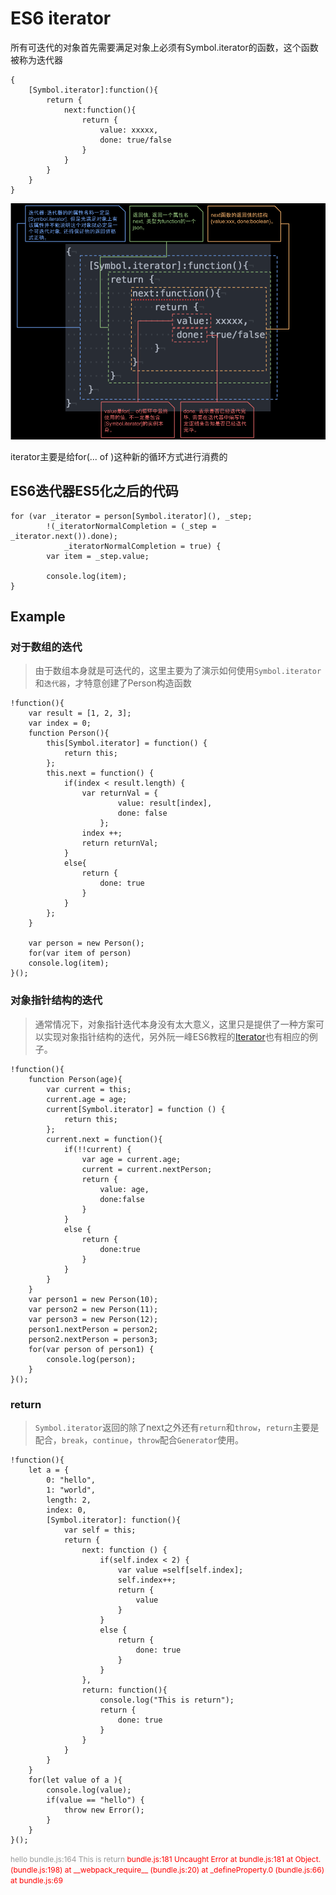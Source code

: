# ES6 iterator

所有可迭代的对象首先需要满足对象上必须有Symbol.iterator的函数，这个函数被称为迭代器

```
{
    [Symbol.iterator]:function(){
        return {
            next:function(){
                return {
                    value: xxxxx,
                    done: true/false
                }
            }
        }
    }
}
```

![迭代器详解](./imgs/symboliterator.png)

iterator主要是给for(... of )这种新的循环方式进行消费的

## ES6迭代器ES5化之后的代码

```
for (var _iterator = person[Symbol.iterator](), _step;
        !(_iteratorNormalCompletion = (_step = _iterator.next()).done);
            _iteratorNormalCompletion = true) {
        var item = _step.value;

        console.log(item);
}
```

## Example

### 对于数组的迭代

> 由于数组本身就是可迭代的，这里主要为了演示如何使用`Symbol.iterator`和`迭代器`，才特意创建了Person构造函数

```
!function(){
    var result = [1, 2, 3];
    var index = 0;
    function Person(){
        this[Symbol.iterator] = function() {
            return this;
        };
        this.next = function() {
            if(index < result.length) {
                var returnVal = {
                        value: result[index],
                        done: false
                    };
                index ++;
                return returnVal;
            }
            else{
                return {
                    done: true
                }
            }
        };
    }

    var person = new Person();
    for(var item of person)
    console.log(item);
}();
```

### 对象指针结构的迭代

> 通常情况下，对象指针迭代本身没有太大意义，这里只是提供了一种方案可以实现对象指针结构的迭代，另外阮一峰ES6教程的[Iterator](http://es6.ruanyifeng.com/#docs/iterator)也有相应的例子。

```
!function(){
    function Person(age){
        var current = this;
        current.age = age;
        current[Symbol.iterator] = function () {
            return this;
        };
        current.next = function(){
            if(!!current) {
                var age = current.age;
                current = current.nextPerson;
                return {
                    value: age,
                    done:false
                }
            }
            else {
                return {
                    done:true
                }
            }
        }
    }
    var person1 = new Person(10);
    var person2 = new Person(11);
    var person3 = new Person(12);
    person1.nextPerson = person2;
    person2.nextPerson = person3;
    for(var person of person1) {
        console.log(person);
    }
}();
```

### return

> `Symbol.iterator`返回的除了next之外还有`return`和`throw`，`return`主要是配合，`break`，`continue`，`throw`配合`Generator`使用。

```
!function(){
    let a = {
        0: "hello",
        1: "world",
        length: 2,
        index: 0,
        [Symbol.iterator]: function(){
            var self = this;
            return {
                next: function () {
                    if(self.index < 2) {
                        var value =self[self.index];
                        self.index++;
                        return {
                            value
                        }
                    }
                    else {
                        return {
                            done: true
                        }
                    }
                },
                return: function(){
                    console.log("This is return");
                    return {
                        done: true
                    }
                }
            }
        }
    }
    for(let value of a ){
        console.log(value);
        if(value == "hello") {
            throw new Error();
        }
    }
}();
```

<span style="font-size:12px;color:#999;">
    hello
    bundle.js:164 This is return
    <span style="color:red">
        bundle.js:181 Uncaught Error
        at bundle.js:181
        at Object.<anonymous> (bundle.js:198)
        at __webpack_require__ (bundle.js:20)
        at _defineProperty.0 (bundle.js:66)
        at bundle.js:69
    </span>
</span>
